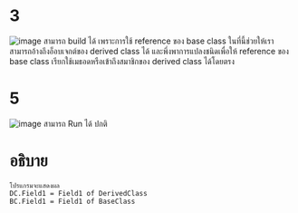 # 3 #
![image](https://github.com/ThanaloekKaisai/03376836-OOP-2566-Lab-08/assets/144195683/8afae1cc-470f-4560-9505-553d8b578821)
สามารถ build ได้ เพราะการใช้ reference ของ base class ในที่นี้ช่วยให้เราสามารถอ้างถึงอ็อบเจกต์ของ derived class ได้ และพึ่งพาการแปลงชนิดเพื่อให้ reference ของ base class เรียกใช้เมธอดหรือเข้าถึงสมาชิกของ derived class ได้โดยตรง


# 5 #
![image](https://github.com/ThanaloekKaisai/03376836-OOP-2566-Lab-08/assets/144195683/37017143-55b5-42a6-8fd1-e5e0ba26a965)
สามารถ Run ได้ ปกติ

# อธิบาย # 
```
โปรแกรมจะแสดงผล
DC.Field1 = Field1 of DerivedClass
BC.Field1 = Field1 of BaseClass
